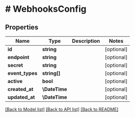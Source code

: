 # # WebhooksConfig

## Properties

Name | Type | Description | Notes
------------ | ------------- | ------------- | -------------
**id** | **string** |  | [optional]
**endpoint** | **string** |  | [optional]
**secret** | **string** |  | [optional]
**event_types** | **string[]** |  | [optional]
**active** | **bool** |  | [optional]
**created_at** | **\DateTime** |  | [optional]
**updated_at** | **\DateTime** |  | [optional]

[[Back to Model list]](../../README.md#models) [[Back to API list]](../../README.md#endpoints) [[Back to README]](../../README.md)
